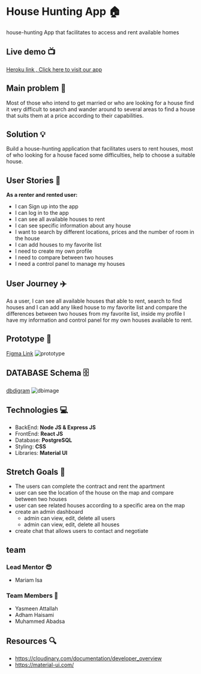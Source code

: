 # House Hunting App :house: 
house-hunting App that facilitates to access and rent available homes

## Live demo :tv: 
[Heroku link , Click here to visit our app](https://house-hunting-app.herokuapp.com/)
## Main problem :new_moon_with_face:
Most of those who intend to get married or who are looking for a house find it very difficult to search and wander around to several areas to find a house that suits them at a price according to their capabilities.

## Solution :bulb:
Build a house-hunting application that facilitates users to rent houses, most of who looking for a house faced some difficulties, help to choose a suitable house.

## User Stories :open_book:
 **As a renter and rented user:**
* I can Sign up into the app 
* I can log in to the app 
* I can see all available houses to rent
* I can see specific information about any house
* I want to search by different locations, prices and the number of room in the house
* I can add houses to my favorite list
* I need to create my own profile
* I need to compare between two houses
* I need a control panel to manage my houses


## User Journey :airplane:

As a user, I can see all available houses that able to rent, search to find houses and I can add any liked house to my favorite list and compare the differences between two houses from my favorite list, inside my profile I have my information and control panel for my own houses available to rent.

## Prototype :art:
[Figma Link](https://www.figma.com/file/ikAAUREYQFA0GXxGEUYZRf/home-hunting?node-id=92%3A240)
![prototype](https://i.imgur.com/wfKGoIT.png)

## DATABASE Schema :file_cabinet:
[dbdigram](https://dbdiagram.io/d/5ee9bcf79ea313663b3aa9ed)
![dbimage](https://i.imgur.com/1lve6is.png)

## Technologies :computer:
* BackEnd: **Node JS & Express JS**
* FrontEnd: **React JS**
* Database: **PostgreSQL**
* Styling: **CSS**
* Libraries: **Material UI**
## Stretch Goals :goal_net:
* The users can complete the contract and rent the apartment
* user can see the location of the house on the map and compare between two houses
* user can see related houses according to a specific area on the map
* create an admin dashboard
    * admin can view, edit, delete all users 
    * admin can view, edit, delete all houses 
* create chat that allows users to contact and negotiate

## team

### Lead Mentor :sunglasses:
* Mariam Isa

### Team Members :busts_in_silhouette:
* Yasmeen Attallah 
* Adham Haisami
* Muhammed Abadsa 

## Resources :mag:
* https://cloudinary.com/documentation/developer_overview
* https://material-ui.com/
